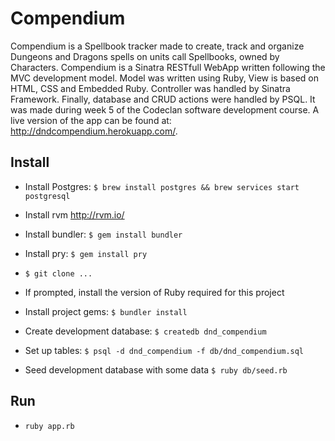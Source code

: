 # Compendium

Compendium is a Spellbook tracker made to create, track and organize Dungeons and Dragons spells on units call Spellbooks, owned by Characters. Compendium is a Sinatra RESTfull WebApp written following the MVC development model. Model was written using Ruby, View is based on HTML, CSS and Embedded Ruby. Controller was handled by Sinatra Framework. Finally, database and CRUD actions were handled by PSQL. It was made during week 5 of the Codeclan software development course. A live version of the app can be found at: http://dndcompendium.herokuapp.com/. 

## Install
* Install Postgres: `$ brew install postgres && brew services start postgresql`
* Install rvm http://rvm.io/
* Install bundler: `$ gem install bundler`
* Install pry: `$ gem install pry`
* `$ git clone ...`

* If prompted, install the version of Ruby required for this project
* Install project gems: `$ bundler install`
* Create development database: `$ createdb dnd_compendium`
* Set up tables: `$ psql -d dnd_compendium -f db/dnd_compendium.sql`
* Seed development database with some data `$ ruby db/seed.rb`

## Run
* `ruby app.rb`



